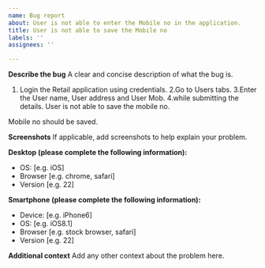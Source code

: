 ```yaml
---
name: Bug report
about: User is not able to enter the Mobile no in the application.
title: User is not able to save the Mobile no
labels: ''
assignees: ''

---
```


**Describe the bug**
A clear and concise description of what the bug is.

1. Login the Retail application using credentials.
2.Go to Users tabs.
3.Enter the User name, User address and User Mob.
4.while submitting the details. User is not able to save the mobile no.


Mobile no should be saved.

**Screenshots**
If applicable, add screenshots to help explain your problem.

**Desktop (please complete the following information):**
 - OS: [e.g. iOS]
 - Browser [e.g. chrome, safari]
 - Version [e.g. 22]

**Smartphone (please complete the following information):**
 - Device: [e.g. iPhone6]
 - OS: [e.g. iOS8.1]
 - Browser [e.g. stock browser, safari]
 - Version [e.g. 22]

**Additional context**
Add any other context about the problem here.
